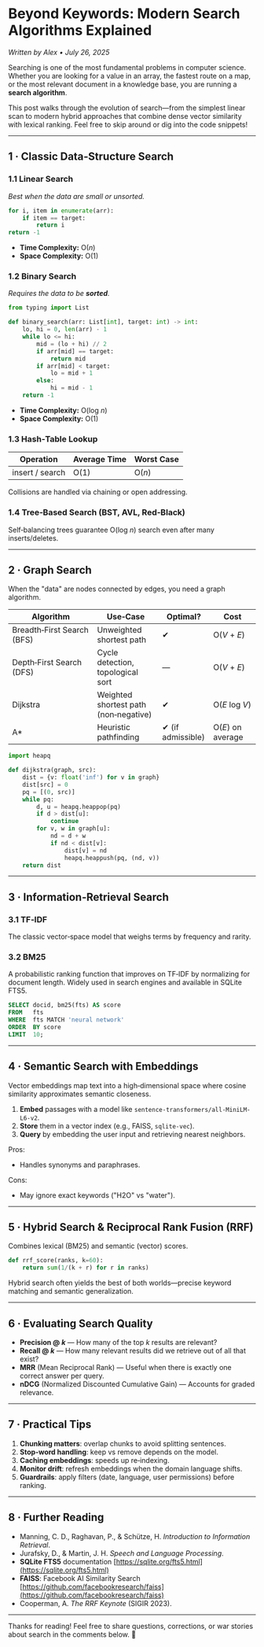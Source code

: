 # Beyond Keywords: Modern Search Algorithms Explained

*Written by Alex • July 26, 2025*

Searching is one of the most fundamental problems in computer science. Whether you are looking for a value in an array, the fastest route on a map, or the most relevant document in a knowledge base, you are running a **search algorithm**.

This post walks through the evolution of search—from the simplest linear scan to modern hybrid approaches that combine dense vector similarity with lexical ranking. Feel free to skip around or dig into the code snippets!

---

## 1 · Classic Data‑Structure Search

### 1.1 Linear Search

*Best when the data are small or unsorted.*

```python
for i, item in enumerate(arr):
    if item == target:
        return i
return -1
```

* **Time Complexity:** O(*n*)
* **Space Complexity:** O(1)

### 1.2 Binary Search

*Requires the data to be **sorted**.*

```python
from typing import List

def binary_search(arr: List[int], target: int) -> int:
    lo, hi = 0, len(arr) - 1
    while lo <= hi:
        mid = (lo + hi) // 2
        if arr[mid] == target:
            return mid
        if arr[mid] < target:
            lo = mid + 1
        else:
            hi = mid - 1
    return -1
```

* **Time Complexity:** O(log *n*)
* **Space Complexity:** O(1)

### 1.3 Hash‑Table Lookup

| Operation       | Average Time | Worst Case |
| --------------- | ------------ | ---------- |
| insert / search | O(1)         | O(*n*)     |

Collisions are handled via chaining or open addressing.

### 1.4 Tree‑Based Search (BST, AVL, Red‑Black)

Self‑balancing trees guarantee O(log *n*) search even after many inserts/deletes.

---

## 2 · Graph Search

When the "data" are nodes connected by edges, you need a graph algorithm.

| Algorithm                  | Use‑Case                              | Optimal?          | Cost              |
| -------------------------- | ------------------------------------- | ----------------- | ----------------- |
| Breadth‑First Search (BFS) | Unweighted shortest path              | ✔                 | O(*V* + *E*)      |
| Depth‑First Search (DFS)   | Cycle detection, topological sort     | —                 | O(*V* + *E*)      |
| Dijkstra                   | Weighted shortest path (non‑negative) | ✔                 | O(*E* log *V*)    |
| A\*                        | Heuristic pathfinding                 | ✔ (if admissible) | O(*E*) on average |

```python
import heapq

def dijkstra(graph, src):
    dist = {v: float('inf') for v in graph}
    dist[src] = 0
    pq = [(0, src)]
    while pq:
        d, u = heapq.heappop(pq)
        if d > dist[u]:
            continue
        for v, w in graph[u]:
            nd = d + w
            if nd < dist[v]:
                dist[v] = nd
                heapq.heappush(pq, (nd, v))
    return dist
```

---

## 3 · Information‑Retrieval Search

### 3.1 TF‑IDF

The classic vector‑space model that weighs terms by frequency and rarity.

### 3.2 BM25

A probabilistic ranking function that improves on TF‑IDF by normalizing for document length. Widely used in search engines and available in SQLite FTS5.

```sql
SELECT docid, bm25(fts) AS score
FROM   fts
WHERE  fts MATCH 'neural network'
ORDER  BY score
LIMIT  10;
```

---

## 4 · Semantic Search with Embeddings

Vector embeddings map text into a high‑dimensional space where cosine similarity approximates semantic closeness.

1. **Embed** passages with a model like `sentence-transformers/all-MiniLM-L6-v2`.
2. **Store** them in a vector index (e.g., FAISS, `sqlite-vec`).
3. **Query** by embedding the user input and retrieving nearest neighbors.

Pros:

* Handles synonyms and paraphrases.

Cons:

* May ignore exact keywords ("H2O" vs "water").

---

## 5 · Hybrid Search & Reciprocal Rank Fusion (RRF)

Combines lexical (BM25) and semantic (vector) scores.

```python
def rrf_score(ranks, k=60):
    return sum(1/(k + r) for r in ranks)
```

Hybrid search often yields the best of both worlds—precise keyword matching and semantic generalization.

---

## 6 · Evaluating Search Quality

* **Precision @ *k*** — How many of the top *k* results are relevant?
* **Recall @ *k*** — How many relevant results did we retrieve out of all
  that exist?
* **MRR** (Mean Reciprocal Rank) — Useful when there is exactly one correct
  answer per query.
* **nDCG** (Normalized Discounted Cumulative Gain) — Accounts for graded
  relevance.

---

## 7 · Practical Tips

1. **Chunking matters**: overlap chunks to avoid splitting sentences.
2. **Stop‑word handling**: keep vs remove depends on the model.
3. **Caching embeddings**: speeds up re‑indexing.
4. **Monitor drift**: refresh embeddings when the domain language shifts.
5. **Guardrails**: apply filters (date, language, user permissions) before ranking.

---

## 8 · Further Reading

* Manning, C. D., Raghavan, P., & Schütze, H. *Introduction to Information Retrieval*.
* Jurafsky, D., & Martin, J. H. *Speech and Language Processing*.
* **SQLite FTS5** documentation [https://sqlite.org/fts5.html](https://sqlite.org/fts5.html)
* **FAISS**: Facebook AI Similarity Search [https://github.com/facebookresearch/faiss](https://github.com/facebookresearch/faiss)
* Cooperman, A. *The RRF Keynote* (SIGIR 2023).

---

Thanks for reading! Feel free to share questions, corrections, or war stories about search in the comments below. 🚀
